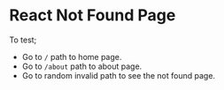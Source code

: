 # React Not Found Page

To test; 
- Go to ```/``` path to home page.
- Go to ```/about``` path to about page.
- Go to random invalid path to see the not found page. 
